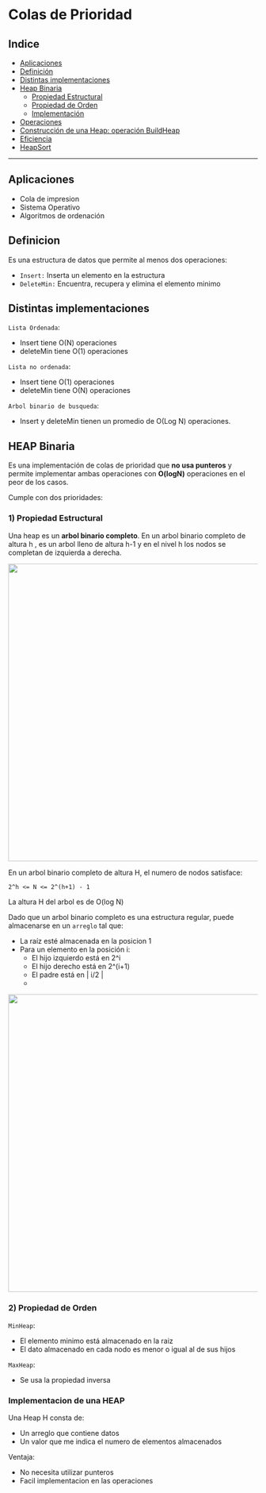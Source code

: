 <h1> Colas de Prioridad </h1>

<h2> Indice </h2>

* [Aplicaciones](#aplicaciones)
* [Definición](#definicion)
* [Distintas implementaciones](#implementaciones)
* [Heap Binaria](#binaria)
  * [Propiedad Estructural](#estructural)
  * [Propiedad de Orden](#orden)
  * [Implementación](#implementacion)
* [Operaciones](#operaciones)
* [Construcción de una Heap: operación BuildHeap](#construccion)
* [Eficiencia](#eficiencia)
* [HeapSort](#sort)

-------------------------------------------------------------------
<h2>Aplicaciones</h2>
<a id="aplicaciones"></a>

* Cola de impresion
* Sistema Operativo
* Algoritmos de ordenación

<h2>Definicion</h2>
<a id="definicion"></a>

Es una estructura de datos que permite al menos dos operaciones:
* `Insert:` Inserta un elemento en la estructura
* `DeleteMin:` Encuentra, recupera y elimina el elemento minimo

<h2>Distintas implementaciones</h2>
<a id="implementaciones"></a>

`Lista Ordenada`: 
* Insert tiene O(N) operaciones
* deleteMin tiene O(1) operaciones

`Lista no ordenada`:
* Insert tiene O(1) operaciones
* deleteMin tiene O(N) operaciones

`Arbol binario de busqueda`:
* Insert y deleteMin tienen un promedio de O(Log N) operaciones.

<h2>HEAP Binaria</h2>
<a id="binaria"></a>

Es una implementación de colas de prioridad que **no usa punteros** y permite implementar
ambas operaciones con **O(logN)** operaciones en el peor de los casos.

Cumple con dos prioridades: 

<h3>1) Propiedad Estructural</h3>
<a id="estructural"></a>

Una heap es un **arbol binario completo**. En un arbol binario completo de altura h
, es un arbol lleno de altura h-1 y en el nivel h los nodos se completan
de izquierda a derecha.

<img src="/images/heapBinaria.PNG" width="600">

En un arbol binario completo de altura H, el numero de nodos satisface:
```
2^h <= N <= 2^(h+1) - 1
```
La altura H del arbol es de O(log N)

Dado que un arbol binario completo es una estructura regular, puede almacenarse en un `arreglo` tal que:
* La raíz esté almacenada en la posicion 1
* Para un elemento en la posición i:
  * El hijo izquierdo está en 2^i
  * El hijo derecho está en 2^(i+1)
  * El padre está en | i/2 |
  * 
<img src="/images/arbolEnArreglo.PNG" width="600">

<h3>2) Propiedad de Orden</h3>
<a id="orden"></a>

`MinHeap`: 
* El elemento minimo está almacenado en la raiz
* El dato almacenado en cada nodo es menor o igual al de sus hijos

`MaxHeap`: 
* Se usa la propiedad inversa

<h3>Implementacion de una HEAP</h3>
<a id="implementacion"></a>

Una Heap H consta de:
* Un arreglo que contiene datos
* Un valor que me indica el numero de elementos almacenados

Ventaja:
* No necesita utilizar punteros
* Facil implementacion en las operaciones